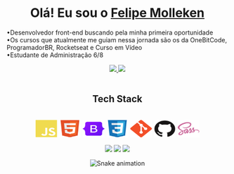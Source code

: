 <div>
  
  <h1 align="center">
    Olá! Eu sou o 
    <a href="https://www.linkedin.com/in/felipegois/">Felipe Molleken</a>
  </h1>
  
  <p>
    •Desenvolvedor front-end buscando pela minha primeira oportunidade <br>
    •Os cursos que atualmente me guiam nessa jornada são os da OneBitCode, ProgramadorBR, Rocketseat e Curso em Vídeo<br>
    •Estudante de Administração 6/8
  </p>
 
</div>

<div align="center">
  <a href="https://github.com/FelipeMolleken">
    <img height="150em" src="https://github-readme-stats.vercel.app/api?username=FelipeMolleken&count_private=true&include_all_commits=true&show_icons=true&theme=algolia&hide_border=false&show_owner=true"/>
    <img height="150em" src="https://github-readme-stats.vercel.app/api/top-langs/?username=FelipeMolleken&theme=algolia&hide_border=false&&layout=compact"/>
  </a>
</div><br>
<h2 align="center">Tech Stack</h2>

<div align="center" valign="top"><br>
  <img align="center" alt="Js" height="40" width="50" src="https://raw.githubusercontent.com/devicons/devicon/master/icons/javascript/javascript-plain.svg">
  <img align="center" alt="HTML" height="40" width="50" src="https://raw.githubusercontent.com/devicons/devicon/master/icons/html5/html5-original.svg">
  <img align="center" alt="bootstrap" height="40" width="50" src="https://raw.githubusercontent.com/devicons/devicon/master/icons/bootstrap/bootstrap-original.svg">
  <img align="center" alt="CSS" height="40" width="50" src="https://raw.githubusercontent.com/devicons/devicon/master/icons/css3/css3-original.svg">
  <img align="center" alt="git" height="40" width="50" src="https://raw.githubusercontent.com/devicons/devicon/master/icons/git/git-original.svg">
  <img align="center" alt="github" height="40" width="50" src="https://raw.githubusercontent.com/devicons/devicon/master/icons/github/github-original.svg">
  <img align="center" alt="sass" height="40" width="50" src="https://raw.githubusercontent.com/devicons/devicon/master/icons/sass/sass-original.svg">
 
</div><br>

<div align="center">
  <a href="https://www.instagram.com/euefipe/" target="_blank"><img src="https://img.shields.io/badge/-Instagram-%23E4405F?style=for-the-badge&logo=instagram&logoColor=white" target="_blank"></a>
  <a href="https://www.linkedin.com/in/FelipeMolleken/" target="_blank"><img src="https://img.shields.io/badge/-LinkedIn-%230077B5?style=for-the-badge&logo=linkedin&logoColor=white" target="_blank"></a> 
  <a href="mailto:felipegois_m@hotmail.com"><img src="https://img.shields.io/badge/-Gmail-%23333?style=for-the-badge&logo=gmail&logoColor=white" target="_blank"></a>
</div>

<div align="center">

  ![Snake animation](https://github.com/danielbped/danielbped/blob/output/github-contribution-grid-snake.svg)
  
</div>
